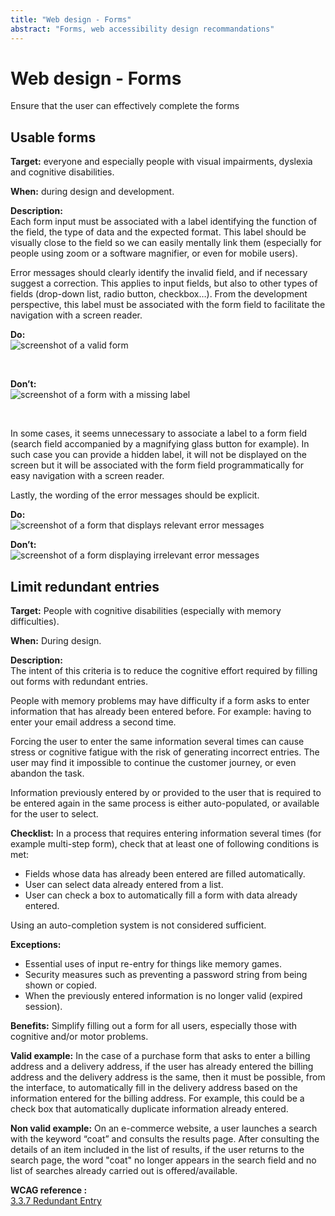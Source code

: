 ```yaml
---
title: "Web design - Forms"
abstract: "Forms, web accessibility design recommandations"
---
```


# Web design - Forms

<p class="lead">Ensure that the user can effectively complete the forms</p>




## Usable forms

**Target:** everyone and especially people with visual impairments, dyslexia and cognitive disabilities.  

**When:** during design and development.

**Description:**  
Each form input must be associated with a label identifying the function of the field, the type of data and the expected format. This label should be visually close to the field so we can easily mentally link them (especially for people using zoom or a software magnifier, or even for mobile users). 

Error messages should clearly identify the invalid field, and if necessary suggest a correction. This applies to input fields, but also to other types of fields (drop-down list, radio button, checkbox…). From the development perspective, this label must be associated with the form field to facilitate the navigation with a screen reader.

**Do:**  
![screenshot of a valid form](../../images/formulaire.png)
  
&nbsp;

**Don’t:**  
![screenshot of a form with a missing label](../../images/formulaire2.png)

&nbsp;

In some cases, it seems unnecessary to associate a label to a form field (search field accompanied by a magnifying glass button for example). In such case you can provide a hidden label, it will not be displayed on the screen but it will be associated with the form field programmatically for easy navigation with a screen reader.

Lastly, the wording of the error messages should be explicit.

**Do:**  
![screenshot of a form that displays relevant error messages](../../images/formulaire-ok.png)  

**Don’t:**  
![screenshot of a form displaying irrelevant error messages](../../images/formulaire-ko.png)

## Limit redundant entries

**Target:**  People with cognitive disabilities (especially with memory difficulties).

**When:** During design.

**Description:**  
The intent of this criteria is to reduce the cognitive effort required by filling out forms with redundant entries.

People with memory problems may have difficulty if a form asks to enter information that has already been entered before. For example: having to enter your email address a second time.
 
Forcing the user to enter the same information several times can cause stress or cognitive fatigue with the risk of generating incorrect entries.
The user may find it impossible to continue the customer journey, or even abandon the task.

Information previously entered by or provided to the user that is required to be entered again in the same process is either auto-populated, or available for the user to select.

**Checklist:**
In a process that requires entering information several times (for example multi-step form), check that at least one of following conditions is met:

* Fields whose data has already been entered are filled automatically.
* User can select data already entered from a list.
* User can check a box to automatically fill a form with data already entered.

Using an auto-completion system is not considered sufficient.

**Exceptions:**
* Essential uses of input re-entry for things like memory games.
* Security measures such as preventing a password string from being shown or copied. 
* When the previously entered information is no longer valid (expired session).

**Benefits:**
Simplify filling out a form for all users, especially those with cognitive and/or motor problems.

**Valid example:**
In the case of a purchase form that asks to enter a billing address and a delivery address, if the user has already entered the billing address and the delivery address is the same, then it must be possible, from the interface, to automatically fill in the delivery address based on the information entered for the billing address.
For example, this could be a check box that automatically duplicate information already entered.

**Non valid example:**
On an e-commerce website, a user launches a search with the keyword “coat” and consults the results page.
After consulting the details of an item included in the list of results, if the user returns to the search page, the word "coat" no longer appears in the search field and no list of searches already carried out is offered/available.

**<abbr>WCAG reference</abbr> :**  
<a href=https://www.w3.org/WAI/WCAG22/Understanding/redundant-entry>3.3.7 Redundant Entry</a>
